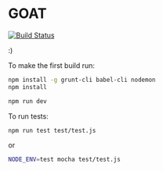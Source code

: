 GOAT
====
[![Build Status](https://travis-ci.org/TrejGun/goat.svg?branch=master)](https://travis-ci.org/TrejGun/goat)

:)

To make the first build run:

```bash
npm install -g grunt-cli babel-cli nodemon
npm install

npm run dev
```

To run tests:
```bash
npm run test test/test.js
```
or
```bash
NODE_ENV=test mocha test/test.js
```
